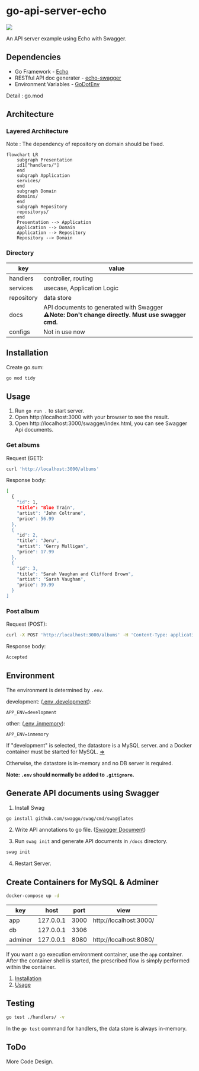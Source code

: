 # go-api-server-echo
[![](https://img.shields.io/github/go-mod/go-version/golang/go/release-branch.go1.18?filename=src%2Fgo.mod&label=GO%20VERSION&style=for-the-badge&logo=appveyor)](https://github.com/golang/go/releases/tag/go1.18)

An API server example using Echo with Swagger.

## Dependencies

- Go Framework - [Echo](https://github.com/labstack/echo)
- RESTful API doc generater - [echo-swagger](https://github.com/swaggo/echo-swagger)
- Environment Variables - [GoDotEnv](https://github.com/joho/godotenv)

Detail : go.mod

## Architecture

### Layered Architecture
Note : The dependency of repository on domain should be fixed. 

```mermaid
flowchart LR
    subgraph Presentation
    id1["handlers/"]
    end
    subgraph Application
    services/
    end
    subgraph Domain
    domains/
    end
    subgraph Repository
    repositorys/
    end
    Presentation --> Application
    Application --> Domain
    Application --> Repository
    Repository --> Domain
```

### Directory
|key|value|
|---|-----|
|handlers|controller, routing|
|services|usecase, Application Logic|
|repository|data store|
|docs|API documents to generated with Swagger<br>:warning:**Note: Don't change directly. Must use swagger cmd.**|
|configs|Not in use now|

## Installation

Create go.sum:
```sh
go mod tidy
```

## Usage

1. Run `go run .` to start server.
2. Open http://localhost:3000 with your browser to see the result.
3. Open http://localhost:3000/swagger/index.html, you can see Swagger Api documents.


### Get albums

Request (GET):
```sh
curl 'http://localhost:3000/albums'
```

Response body:
```sh
[
  {
    "id": 1,
    "title": "Blue Train",
    "artist": "John Coltrane",
    "price": 56.99
  },
  {
    "id": 2,
    "title": "Jeru",
    "artist": "Gerry Mulligan",
    "price": 17.99
  },
  {
    "id": 3,
    "title": "Sarah Vaughan and Clifford Brown",
    "artist": "Sarah Vaughan",
    "price": 39.99
  }
]
```

### Post album

Request (POST):
```sh
curl -X POST 'http://localhost:3000/albums' -H 'Content-Type: application/json' -d '{"id":4, "title":"Sun", "artist":"Apple", "price":10.12}'
```

Response body:
```sh
Accepted
```

## Environment

The environment is determined by `.env`.

development: ([.env .development](https://github.com/skport/go-api-server-echo/blob/main/.env%20.development)):
```Shell
APP_ENV=development
```

other: ([.env .inmemory](https://github.com/skport/go-api-server-echo/blob/main/.env%20.inmemory)):
```Shell
APP_ENV=inmemory
```

If "development" is selected, the datastore is a MySQL server. and a Docker container must be started for MySQL. [=>](#create-containers-for-mysql--adminer)

Otherwise, the datastore is in-memory and no DB server is required.

**Note: `.env` should normally be added to `.gitignore`.**

## Generate API documents using Swagger

1. Install Swag

```sh
go install github.com/swaggo/swag/cmd/swag@lates
```

2. Write API annotations to go file. ([Swagger Document](https://github.com/swaggo/swag#declarative-comments-format))

3. Run `swag init` and generate API documents in `/docs` directory.

```sh
swag init
```

4. Restart Server.

## Create Containers for MySQL & Adminer

```sh
docker-compose up -d
```

|key|host|port|view|
|---|---|---|---|
|app|127.0.0.1|3000|http://localhost:3000/|
|db|127.0.0.1|3306||
|adminer|127.0.0.1|8080|http://localhost:8080/|

If you want a go execution environment container, use the `app` container. After the container shell is started, the prescribed flow is simply performed within the container.

1. [Installation](#Installation)
2. [Usage](#Usage)

## Testing

```sh
go test ./handlers/ -v
```

In the `go test` command for handlers, the data store is always in-memory.

## ToDo
More Code Design.
